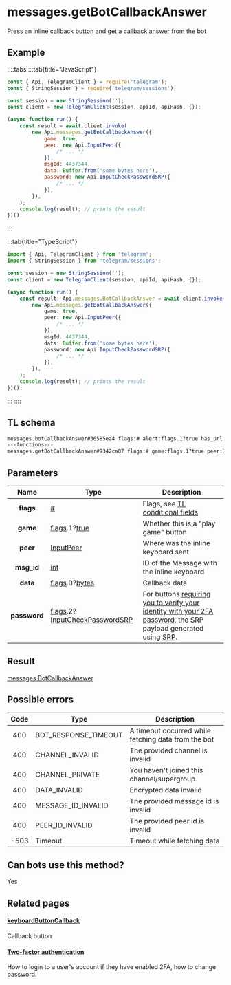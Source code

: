 # messages.getBotCallbackAnswer

Press an inline callback button and get a callback answer from the bot

## Example

::::tabs
:::tab{title="JavaScript"}

```js
const { Api, TelegramClient } = require('telegram');
const { StringSession } = require('telegram/sessions');

const session = new StringSession('');
const client = new TelegramClient(session, apiId, apiHash, {});

(async function run() {
    const result = await client.invoke(
        new Api.messages.getBotCallbackAnswer({
            game: true,
            peer: new Api.InputPeer({
                /* ... */
            }),
            msgId: 4437344,
            data: Buffer.from('some bytes here'),
            password: new Api.InputCheckPasswordSRP({
                /* ... */
            }),
        }),
    );
    console.log(result); // prints the result
})();
```

:::

:::tab{title="TypeScript"}

```ts
import { Api, TelegramClient } from 'telegram';
import { StringSession } from 'telegram/sessions';

const session = new StringSession('');
const client = new TelegramClient(session, apiId, apiHash, {});

(async function run() {
    const result: Api.messages.BotCallbackAnswer = await client.invoke(
        new Api.messages.getBotCallbackAnswer({
            game: true,
            peer: new Api.InputPeer({
                /* ... */
            }),
            msgId: 4437344,
            data: Buffer.from('some bytes here'),
            password: new Api.InputCheckPasswordSRP({
                /* ... */
            }),
        }),
    );
    console.log(result); // prints the result
})();
```

:::
::::

## TL schema

```txt
messages.botCallbackAnswer#36585ea4 flags:# alert:flags.1?true has_url:flags.3?true native_ui:flags.4?true message:flags.0?string url:flags.2?string cache_time:int = messages.BotCallbackAnswer;
---functions---
messages.getBotCallbackAnswer#9342ca07 flags:# game:flags.1?true peer:InputPeer msg_id:int data:flags.0?bytes password:flags.2?InputCheckPasswordSRP = messages.BotCallbackAnswer;
```

## Parameters

|     Name     | Type                                                                                                                                                         | Description                                                                                                                                                                                                         |
| :----------: | ------------------------------------------------------------------------------------------------------------------------------------------------------------ | ------------------------------------------------------------------------------------------------------------------------------------------------------------------------------------------------------------------- |
|  **flags**   | [#](https://core.telegram.org/type/%23)                                                                                                                      | Flags, see [TL conditional fields](https://core.telegram.org/mtproto/TL-combinators#conditional-fields)                                                                                                             |
|   **game**   | [flags](https://core.telegram.org/mtproto/TL-combinators#conditional-fields).1?[true](https://core.telegram.org/constructor/true)                            | Whether this is a "play game" button                                                                                                                                                                                |
|   **peer**   | [InputPeer](https://core.telegram.org/type/InputPeer)                                                                                                        | Where was the inline keyboard sent                                                                                                                                                                                  |
|  **msg_id**  | [int](https://core.telegram.org/type/int)                                                                                                                    | ID of the Message with the inline keyboard                                                                                                                                                                          |
|   **data**   | [flags](https://core.telegram.org/mtproto/TL-combinators#conditional-fields).0?[bytes](https://core.telegram.org/type/bytes)                                 | Callback data                                                                                                                                                                                                       |
| **password** | [flags](https://core.telegram.org/mtproto/TL-combinators#conditional-fields).2?[InputCheckPasswordSRP](https://core.telegram.org/type/InputCheckPasswordSRP) | For buttons [requiring you to verify your identity with your 2FA password](https://core.telegram.org/constructor/keyboardButtonCallback), the SRP payload generated using [SRP](https://core.telegram.org/api/srp). |

## Result

[messages.BotCallbackAnswer](https://core.telegram.org/type/messages.BotCallbackAnswer)

## Possible errors

| Code | Type                 | Description                                         |
| :--: | -------------------- | --------------------------------------------------- |
| 400  | BOT_RESPONSE_TIMEOUT | A timeout occurred while fetching data from the bot |
| 400  | CHANNEL_INVALID      | The provided channel is invalid                     |
| 400  | CHANNEL_PRIVATE      | You haven't joined this channel/supergroup          |
| 400  | DATA_INVALID         | Encrypted data invalid                              |
| 400  | MESSAGE_ID_INVALID   | The provided message id is invalid                  |
| 400  | PEER_ID_INVALID      | The provided peer id is invalid                     |
| -503 | Timeout              | Timeout while fetching data                         |

## Can bots use this method?

Yes

## Related pages

#### [keyboardButtonCallback](https://core.telegram.org/constructor/keyboardButtonCallback)

Callback button

#### [Two-factor authentication](https://core.telegram.org/api/srp)

How to login to a user's account if they have enabled 2FA, how to change password.
